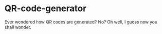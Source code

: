 # QR-code-generator
Ever wondered how QR codes are generated? No? Oh well, I guess now you shall wonder.
